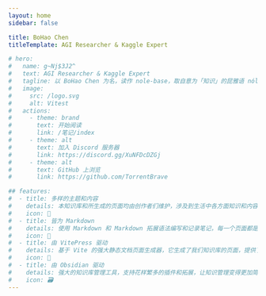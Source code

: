 ```yaml
---
layout: home
sidebar: false

title: BoHao Chen
titleTemplate: AGI Researcher & Kaggle Expert

# hero:
#   name: g~Nj$3J2^
#   text: AGI Researcher & Kaggle Expert
#   tagline: 以 BoHao Chen 为名，读作 nole-base，取自意为「知识」的昆雅语 nólë 和意为「基础」的英文 base，即「知识库」
#   image:
#     src: /logo.svg
#     alt: Vitest
#   actions:
#     - theme: brand
#       text: 开始阅读
#       link: /笔记/index
#     - theme: alt
#       text: 加入 Discord 服务器
#       link: https://discord.gg/XuNFDcDZGj
#     - theme: alt
#       text: GitHub 上浏览
#       link: https://github.com/TorrentBrave

## features:
#  - title: 多样的主题和内容
#    details: 本知识库和所生成的页面均由创作者们维护，涉及到生活中各方面知识和内容，也不乏我们的回忆和畅想。
#    icon: 🌈
#  - title: 皆为 Markdown
#    details: 使用 Markdown 和 Markdown 拓展语法编写和记录笔记，每一个页面都是 Markdown 文件。
#    icon: 📃
#  - title: 由 VitePress 驱动
#    details: 基于 Vite 的强大静态文档页面生成器，它生成了我们知识库的页面，提供了简单易用的主题和工具。
#    icon: 🚀
#  - title: 由 Obsidian 驱动
#    details: 强大的知识库管理工具，支持花样繁多的插件和拓展，让知识管理变得更加简单。
#    icon: 🗃
---
```


<HomePage />
